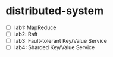 # distributed-system

- [ ] lab1: MapReduce
- [ ] lab2: Raft
- [ ] lab3: Fault-tolerant Key/Value Service
- [ ] lab4: Sharded Key/Value Service
